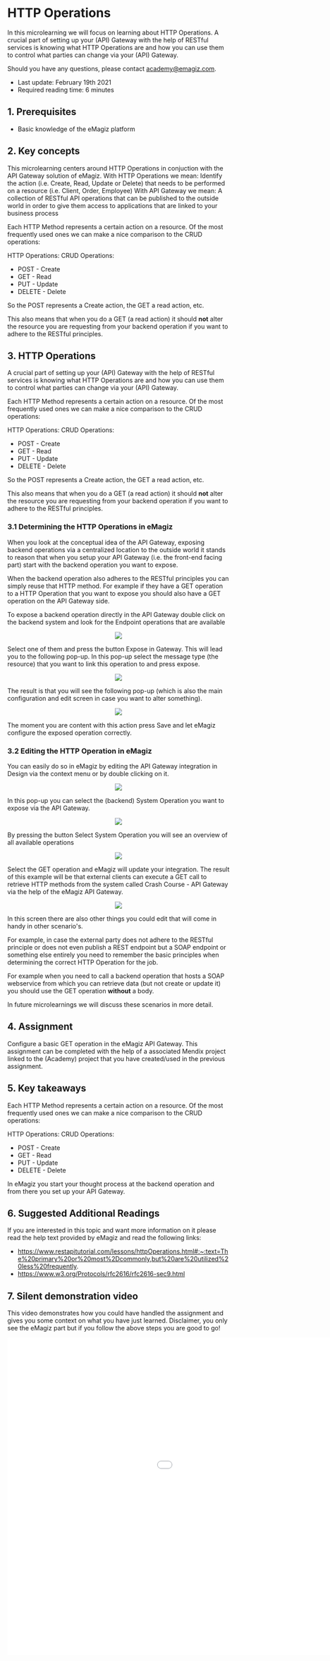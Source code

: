 # HTTP Operations

In this microlearning we will focus on learning about HTTP Operations.
A crucial part of setting up your (API) Gateway with the help of RESTful services is 
knowing what HTTP Operations are and how you can use them to control what parties can change via your (API) Gateway.

Should you have any questions, please contact academy@emagiz.com.

- Last update: February 19th 2021
- Required reading time: 6 minutes

## 1. Prerequisites
- Basic knowledge of the eMagiz platform

## 2. Key concepts
This microlearning centers around HTTP Operations in conjuction with the API Gateway solution of eMagiz.
With HTTP Operations we mean: Identify the action (i.e. Create, Read, Update or Delete) that needs to be performed on a resource (i.e. Client, Order, Employee)
With API Gateway we mean: A collection of RESTful API operations that can be published to the outside world in order to give them access to applications that are linked to your business process

Each HTTP Method represents a certain action on a resource. Of the most frequently used ones we can make a nice comparison to the CRUD operations:

HTTP Operations:		CRUD Operations:
- POST					- Create
- GET					- Read
- PUT					- Update
- DELETE				- Delete

So the POST represents a Create action, the GET a read action, etc.

This also means that when you do a GET (a read action) it should **not** alter the resource you are requesting from your backend operation if you want to adhere to the RESTful principles.

## 3. HTTP Operations
A crucial part of setting up your (API) Gateway with the help of RESTful services is 
knowing what HTTP Operations are and how you can use them to control what parties can change via your (API) Gateway.

Each HTTP Method represents a certain action on a resource. Of the most frequently used ones we can make a nice comparison to the CRUD operations:

HTTP Operations:		CRUD Operations:
- POST					- Create
- GET					- Read
- PUT					- Update
- DELETE				- Delete

So the POST represents a Create action, the GET a read action, etc.

This also means that when you do a GET (a read action) it should **not** alter the resource you are requesting from your backend operation if you want to adhere to the RESTful principles.

### 3.1 Determining the HTTP Operations in eMagiz

When you look at the conceptual idea of the API Gateway, exposing backend operations via a centralized location to the outside world 
it stands to reason that when you setup your API Gateway (i.e. the front-end facing part) start with the backend operation you want to expose. 

When the backend operation also adheres to the RESTful principles you can simply reuse that HTTP method. 
For example if they have a GET operation to a HTTP Operation that you want to expose you should also have a GET operation on the API Gateway side.

To expose a backend operation directly in the API Gateway double click on the backend system and look for the Endpoint operations that are available

<p align="center"><img src="../../img/microlearning/ml-api-http-operations--endpoint-operations.png"></p>

Select one of them and press the button Expose in Gateway. This will lead you to the following pop-up. 
In this pop-up select the message type (the resource) that you want to link this operation to and press expose.

<p align="center"><img src="../../img/microlearning/ml-api-http-operations--endpoint-operations-message-type.png"></p>

The result is that you will see the following pop-up (which is also the main configuration and edit screen in case you want to alter something).

<p align="center"><img src="../../img/microlearning/ml-api-http-operations--api-gateway-exposed-from-backend-edit.png"></p>

The moment you are content with this action press Save and let eMagiz configure the exposed operation correctly.

### 3.2 Editing the HTTP Operation in eMagiz

You can easily do so in eMagiz by editing the API Gateway integration in Design via the context menu or by double clicking on it.

<p align="center"><img src="../../img/microlearning/ml-api-http-operations--edit-api-integration.png"></p>

In this pop-up you can select the (backend) System Operation you want to expose via the API Gateway.

<p align="center"><img src="../../img/microlearning/ml-api-http-operations--edit-api-integration-pop-up.png"></p>

By pressing the button Select System Operation you will see an overview of all available operations

<p align="center"><img src="../../img/microlearning/ml-api-http-operations--edit-api-integration-pop-up-available-operations.png"></p>

Select the GET operation and eMagiz will update your integration. The result of this example will be that external clients can execute a 
GET call to retrieve HTTP methods from the system called Crash Course - API Gateway via the help of the eMagiz API Gateway.

<p align="center"><img src="../../img/microlearning/ml-api-http-operations--edit-api-integration-pop-up-result.png"></p>

In this screen there are also other things you could edit that will come in handy in other scenario's.

For example, in case the external party does not adhere to the RESTful principle or does not even publish a REST endpoint but a SOAP endpoint or 
something else entirely you need to remember the basic principles when determining the correct HTTP Operation for the job.

For example when you need to call a backend operation that hosts a SOAP webservice from which you can retrieve data (but not create or update it) you should use the GET operation **without** a body.

In future microlearnings we will discuss these scenarios in more detail. 

## 4. Assignment

Configure a basic GET operation in the eMagiz API Gateway.
This assignment can be completed with the help of a associated Mendix project linked to the (Academy) project that you have created/used in the previous assignment.

## 5. Key takeaways

Each HTTP Method represents a certain action on a resource. Of the most frequently used ones we can make a nice comparison to the CRUD operations:

HTTP Operations:		CRUD Operations:
- POST					- Create
- GET					- Read
- PUT					- Update
- DELETE				- Delete

In eMagiz you start your thought process at the backend operation and from there you set up your API Gateway.

## 6. Suggested Additional Readings

If you are interested in this topic and want more information on it please read the help text provided by eMagiz and read the following links:
- https://www.restapitutorial.com/lessons/httpOperations.html#:~:text=The%20primary%20or%20most%2Dcommonly,but%20are%20utilized%20less%20frequently.
- https://www.w3.org/Protocols/rfc2616/rfc2616-sec9.html

## 7. Silent demonstration video

This video demonstrates how you could have handled the assignment and gives you some context on what you have just learned. Disclaimer, you only see the eMagiz part but if you follow the above steps you are good to go!

<iframe width="1280" height="720" src="../../vid/microlearning/microlearning-http-operations.mp4" frameborder="0" allow="accelerometer; autoplay; clipboard-write; encrypted-media; gyroscope; picture-in-picture" allowfullscreen></iframe>